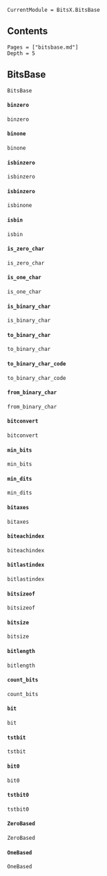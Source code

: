 ```@meta
CurrentModule = BitsX.BitsBase
```

## Contents
```@contents
Pages = ["bitsbase.md"]
Depth = 5
```

## BitsBase

```@docs
BitsBase
```

#### `binzero`
```@docs
binzero
```

#### `binone`
```@docs
binone
```

#### `isbinzero`
```@docs
isbinzero
```

#### `isbinzero`
```@docs
isbinone
```

#### `isbin`
```@docs
isbin
```

#### `is_zero_char`
```@docs
is_zero_char
```

#### `is_one_char`
```@docs
is_one_char
```

#### `is_binary_char`
```@docs
is_binary_char
```

#### `to_binary_char`
```@docs
to_binary_char
```

#### `to_binary_char_code`
```@docs
to_binary_char_code
```

#### `from_binary_char`
```@docs
from_binary_char
```

#### `bitconvert`
```@docs
bitconvert
```

#### `min_bits`
```@docs
min_bits
```

#### `min_dits`
```@docs
min_dits
```

#### `bitaxes`
```@docs
bitaxes
```

#### `biteachindex`
```@docs
biteachindex
```

#### `bitlastindex`
```@docs
bitlastindex
```

#### `bitsizeof`
```@docs
bitsizeof
```

#### `bitsize`
```@docs
bitsize
```

#### `bitlength`
```@docs
bitlength
```

#### `count_bits`
```@docs
count_bits
```

#### `bit`
```@docs
bit
```

#### `tstbit`
```@docs
tstbit
```

#### `bit0`
```@docs
bit0
```

#### `tstbit0`
```@docs
tstbit0
```

#### `ZeroBased`
```@docs
ZeroBased
```

#### `OneBased`
```@docs
OneBased
```
